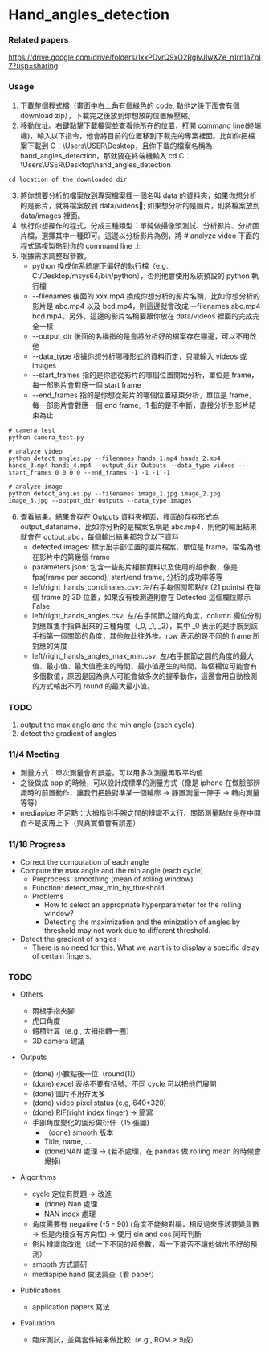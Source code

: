# Hand_angles_detection
### Related papers
https://drive.google.com/drive/folders/1xxPDvrQ9xO2RgIvJIwXZe_n1rn1aZpIZ?usp=sharing

### Usage
1. 下載整個程式檔（畫面中右上角有個綠色的 code, 點他之後下面會有個 download zip），下載完之後放到你想放的位置解壓縮。
2. 移動位址。右鍵點擊下載檔案並查看他所在的位置，打開 command line(終端機)，輸入以下指令，他會將目前的位置移到下載完的專案裡面。比如你把檔案下載到 C：\Users\USER\Desktop，且你下載的檔案名稱為 hand_angles_detection，那就要在終端機輸入 cd C：\Users\USER\Desktop\hand_angles_detection
```bash=
cd location_of_the_downloaded_dir
```
3. 將你想要分析的檔案放到專案檔案裡一個名叫 data 的資料夾，如果你想分析的是影片，就將檔案放到 data/videos; 如果想分析的是圖片，則將檔案放到 data/images 裡面。
4. 執行你想操作的程式，分成三種類型：單純做攝像頭測試、分析影片、分析圖片檔，選擇其中一種即可。這邊以分析影片為例，將 # analyze video 下面的程式碼複製貼到你的 command line 上
5. 根據需求調整超參數。
    * python 換成你系統底下偏好的執行檔（e.g., C:/Desktop/msys64/bin/python），否則他會使用系統預設的 python 執行檔
    * --filenames 後面的 xxx.mp4 換成你想分析的影片名稱，比如你想分析的影片是 abc.mp4 以及 bcd.mp4，則這邊就會改成 --filenames abc.mp4 bcd.mp4。另外，這邊的影片名稱要跟你放在 data/videos 裡面的完成完全一樣
    * --output_dir 後面的名稱指的是會將分析好的檔案存在哪邊，可以不用改他
    * --data_type 根據你想分析哪種形式的資料而定，只能輸入 videos 或 images
    * --start_frames 指的是你想從影片的哪個位置開始分析，單位是 frame，每一部影片會對應一個 start frame
    * --end_frames 指的是你想從影片的哪個位置結束分析，單位是 frame，每一部影片會對應一個 end frame, -1 指的是不中斷，直接分析到影片結束為止

```python=
# camera test
python camera_test.py

# analyze video
python detect_angles.py --filenames hands_1.mp4 hands_2.mp4 hands_3.mp4 hands_4.mp4 --output_dir Outputs --data_type videos --start_frames 0 0 0 0 --end_frames -1 -1 -1 -1

# analyze image
python detect_angles.py --filenames image_1.jpg image_2.jpg image_3.jpg --output_dir Outputs --data_type images
```
6. 查看結果。結果會存在 Outputs 資料夾裡面，裡面的存存形式為 output_dataname，比如你分析的是檔案名稱是 abc.mp4，則他的輸出結果就會在 output_abc，每個輸出結果都包含以下資料
    * detected images: 標示出手部位置的圖片檔案，單位是 frame，檔名為他在影片中的第幾個 frame
    * parameters.json: 包含一些影片相關資料以及使用的超參數，像是 fps(frame per second), start/end frame, 分析的成功率等等
    * left/right_hands_corrdinates.csv: 左/右手每個關節點位 (21 points) 在每個 frame 的 3D 位置，如果沒有檢測道則會在 Detected 這個欄位顯示 False
    * left/right_hands_angles.csv: 左/右手關節之間的角度，column 欄位分別對應每隻手指算出來的三種角度（_0, _1, _2），其中 _0 表示的是手腕到該手指第一個關節的角度，其他依此往外推。row 表示的是不同的 frame 所對應的角度
    * left/right_hands_angles_max_min.csv: 左/右手關節之間的角度的最大值、最小值、最大值產生的時間、最小值產生的時間，每個欄位可能會有多個數值，原因是因為病人可能會做多次的握拳動作，這邊會用自動檢測的方式輸出不同 round 的最大最小值。

### TODO
1. output the max angle and the min angle (each cycle)
2. detect the gradient of angles 

### 11/4 Meeting
* 測量方式：單次測量會有誤差，可以用多次測量再取平均值
* 之後做成 app 的時候，可以設計成標準的測量方式（像是 iphone 在做臉部辨識時的前置動作，讓我們把臉對準某一個輪廓 -> 靜置測量一陣子 -> 轉向測量 等等）
* mediapipe 不足點：大拇指到手腕之間的辨識不太行、關節測量點位是在中間而不是皮膚上下（與真實值會有誤差）

### 11/18 Progress
* Correct the computation of each angle 
* Compute the max angle and the min angle (each cycle)
    * Preprocess: smoothing (mean of rolling window)
    * Function: detect_max_min_by_threshold 
    * Problems
        * How to select an appropriate hyperparameter for the rolling window?
        * Detecting the maximization and the minization of angles by threshold may not work due to different threshold.
* Detect the gradient of angles 
    * There is no need for this. What we want is to display a specific delay of certain fingers. 

### TODO 
* Others
    * 兩根手指夾腳
    * 虎口角度
    * 體積計算（e.g., 大拇指轉一圈）
    * 3D camera 建議
* Outputs
    * (done) 小數點後一位（round(1)） 
    * (done) excel 表格不要有括號、不同 cycle 可以把他們展開
    * (done) 圖片不用存太多 
    * (done) video pixel status (e.g, 640*320)
    * (done) RIF(right index finger) -> 簡寫
    * 手部角度變化的圖形做衍伸（15 張圖)
        * （done) smooth 版本
        *  Title, name, ...
        *  (done)NAN 處理 -> (若不處理，在 pandas 做 rolling mean 的時候會爆掉)
  
* Algorithms
    * cycle 定位有問題 -> 改進
        * (done) Nan 處理
        * NAN index 處理
    * 角度需要有 negative (-5 - 90) (角度不能夠對稱，相反過來應該要變負數 -> 但是內積沒有方向性) -> 使用 sin and cos 同時判斷
    * 影片辨識度改進（試一下不同的超參數，看一下能否不讓他做出不好的預測）
    * smooth 方式調研
    * mediapipe hand 做法調查（看 paper）
* Publications
    * application papers 寫法
* Evaluation
    * 臨床測試，並與套件結果做比較（e.g., ROM > 9成）


